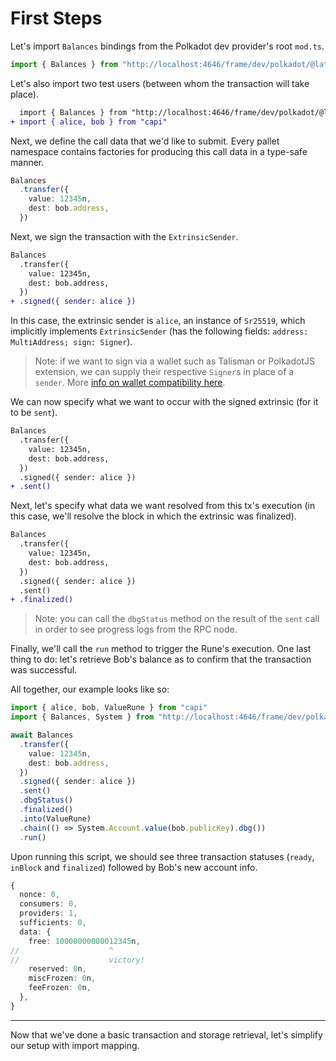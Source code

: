 # First Steps

Let's import `Balances` bindings from the Polkadot dev provider's root `mod.ts`.

```ts
import { Balances } from "http://localhost:4646/frame/dev/polkadot/@latest/mod.ts"
```

Let's also import two test users (between whom the transaction will take place).

```diff
  import { Balances } from "http://localhost:4646/frame/dev/polkadot/@latest/mod.ts"
+ import { alice, bob } from "capi"
```

Next, we define the call data that we'd like to submit. Every pallet namespace contains factories for producing this call data in a type-safe manner.

```ts
Balances
  .transfer({
    value: 12345n,
    dest: bob.address,
  })
```

Next, we sign the transaction with the `ExtrinsicSender`.

```diff
Balances
  .transfer({
    value: 12345n,
    dest: bob.address,
  })
+ .signed({ sender: alice })
```

In this case, the extrinsic sender is `alice`, an instance of `Sr25519`, which implicitly implements `ExtrinsicSender` (has the following fields: `address: MultiAddress; sign: Signer`).

> Note: if we want to sign via a wallet such as Talisman or PolkadotJS extension, we can supply their respective `Signer`s in place of a `sender`. More [info on wallet compatibility here](/docs/integration/wallets.md).

We can now specify what we want to occur with the signed extrinsic (for it to be `sent`).

```diff
Balances
  .transfer({
    value: 12345n,
    dest: bob.address,
  })
  .signed({ sender: alice })
+ .sent()
```

Next, let's specify what data we want resolved from this tx's execution (in this case, we'll resolve the block in which the extrinsic was finalized).

```diff
Balances
  .transfer({
    value: 12345n,
    dest: bob.address,
  })
  .signed({ sender: alice })
  .sent()
+ .finalized()
```

> Note: you can call the `dbgStatus` method on the result of the `sent` call in order to see progress logs from the RPC node.

Finally, we'll call the `run` method to trigger the Rune's execution. One last thing to do: let's retrieve Bob's balance as to confirm that the transaction was successful.

All together, our example looks like so:

```ts
import { alice, bob, ValueRune } from "capi"
import { Balances, System } from "http://localhost:4646/frame/dev/polkadot/@latest/mod.ts"

await Balances
  .transfer({
    value: 12345n,
    dest: bob.address,
  })
  .signed({ sender: alice })
  .sent()
  .dbgStatus()
  .finalized()
  .into(ValueRune)
  .chain(() => System.Account.value(bob.publicKey).dbg())
  .run()
```

Upon running this script, we should see three transaction statuses (`ready`, `inBlock` and `finalized`) followed by Bob's new account info.

```ts
{
  nonce: 0,
  consumers: 0,
  providers: 1,
  sufficients: 0,
  data: {
    free: 10000000000012345n,
//                    ^
//                    victory!
    reserved: 0n,
    miscFrozen: 0n,
    feeFrozen: 0n,
  },
}
```

---

Now that we've done a basic transaction and storage retrieval, let's simplify our setup with import mapping.

